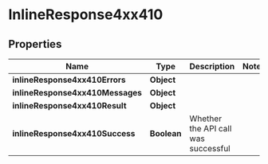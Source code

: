 # InlineResponse4xx410

## Properties
Name | Type | Description | Notes
------------ | ------------- | ------------- | -------------
**inlineResponse4xx410Errors** | **Object** |  | 
**inlineResponse4xx410Messages** | **Object** |  | 
**inlineResponse4xx410Result** | **Object** |  | 
**inlineResponse4xx410Success** | **Boolean** | Whether the API call was successful | 
